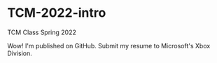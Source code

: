 # TCM-2022-intro
TCM Class Spring 2022

Wow! I'm published on GitHub. Submit my resume to Microsoft's Xbox Division.

